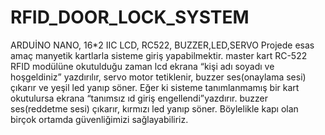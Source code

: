 # RFID_DOOR_LOCK_SYSTEM
ARDUİNO NANO, 16*2 IIC LCD, RC522, BUZZER,LED,SERVO
Projede esas amaç manyetik kartlarla sisteme giriş yapabilmektir. 
master kart RC-522 RFID modülüne okutulduğu zaman lcd ekrana “kişi adı soyadı ve hoşgeldiniz” yazdırılır, 
servo motor tetiklenir, buzzer ses(onaylama sesi) çıkarır ve yeşil led yanıp söner.
Eğer ki sisteme tanımlanmamış bir kart okutulursa ekrana “tanımsız ıd giriş engellendi”yazdırır.
buzzer ses(reddetme sesi) çıkarır, kırmızı led yanıp söner. 
Böylelikle kapı olan birçok ortamda güvenliğimizi sağlayabiliriz.
